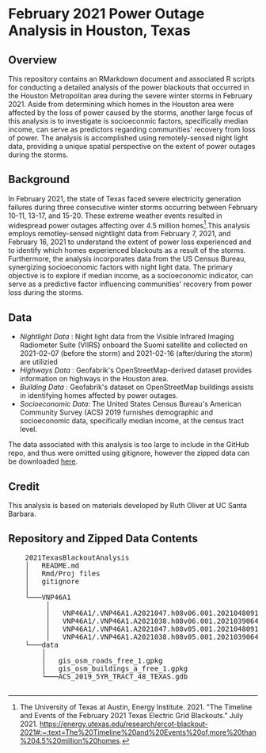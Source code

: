 # February 2021 Power Outage Analysis in Houston, Texas
## Overview
This repository contains an RMarkdown document and associated R scripts for conducting a detailed analysis of the power blackouts that occurred in the Houston Metropolitan area during the severe winter storms in February 2021. Aside from determining which homes in the Houston area were affected by the loss of power caused by the storms, another large focus of this analysis is to investigate is socioeconmic factors, specifically median income, can serve as predictors regarding communities' recovery from loss of power. The analysis is accomplished using remotely-sensed night light data, providing a unique spatial perspective on the extent of power outages during the storms.

## Background
In February 2021, the state of Texas faced severe electricity generation failures during three consecutive winter storms occurring between February 10-11, 13-17, and 15-20. These extreme weather events resulted in widespread power outages affecting over 4.5 million homes[^utexas].This analysis employs remotley-sensed nightlight data from February 7, 2021, and February 16, 2021 to understand the extent of power loss experienced and to identify which homes experienced blackouts as a result of the storms. Furthermore, the analysis incorporates data from the US Census Bureau, synergizing socioeconomic factors with night light data. The primary objective is to explore if median income, as a socioeconomic indicator, can serve as a predictive factor influencing communities' recovery from power loss during the storms.

## Data
- *Nightlight Data* : Night light data from the Visible Infrared Imaging Radiometer Suite (VIIRS) onboard the Suomi satellite and collected on 2021-02-07 (before the storm) and 2021-02-16 (after/during the storm) are utilizied
- *Highways Data* : Geofabrik's OpenStreetMap-derived dataset provides information on highways in the Houston area.
- *Building Data* : Geofabrik's dataset on OpenStreetMap buildings assists in identifying homes affected by power outages.
- *Socioeconomic Data*: The United States Census Bureau's American Community Survey (ACS) 2019 furnishes demographic and socioeconomic data, specifically median income, at the census tract level.

The data associated with this analysis is too large to include in the GitHub repo, and thus were omitted using gitignore, however the zipped data can be downloaded [here](https://drive.google.com/file/d/1bTk62xwOzBqWmmT791SbYbHxnCdjmBtw/view?usp=sharing).

## Credit
This analysis is based on materials developed by Ruth Oliver at UC Santa Barbara.

## Repository and Zipped Data Contents

<pre>
    2021TexasBlackoutAnalysis
    │   README.md
    │   Rmd/Proj files
    │   gitignore
    │
    └───VNP46A1
         │
         │   VNP46A1/.VNP46A1.A2021047.h08v06.001.2021048091105.tif
         │   VNP46A1/.VNP46A1.A2021038.h08v06.001.2021039064329.tif
         │   VNP46A1/.VNP46A1.A2021047.h08v05.001.2021048091106.tif
         │   VNP46A1/.VNP46A1.A2021038.h08v05.001.2021039064328.tif
    └───data
        │
        │   gis_osm_roads_free_1.gpkg
        │   gis_osm_buildings_a_free_1.gpkg
        └───ACS_2019_5YR_TRACT_48_TEXAS.gdb
 
</pre>

[^utexas]: The University of Texas at Austin, Energy Institute. 2021. "The Timeline and Events of the February 2021 Texas Electric Grid Blackouts." July 2021. https://energy.utexas.edu/research/ercot-blackout-2021#:~:text=The%20Timeline%20and%20Events%20of,more%20than%204.5%20million%20homes.

